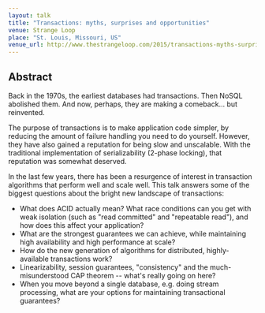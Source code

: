 ```yaml
---
layout: talk
title: "Transactions: myths, surprises and opportunities"
venue: Strange Loop
place: "St. Louis, Missouri, US"
venue_url: http://www.thestrangeloop.com/2015/transactions-myths-surprises-and-opportunities.html
---
```


Abstract
--------

Back in the 1970s, the earliest databases had transactions. Then NoSQL abolished them. And now,
perhaps, they are making a comeback... but reinvented.

The purpose of transactions is to make application code simpler, by reducing the amount of failure
handling you need to do yourself. However, they have also gained a reputation for being slow and
unscalable. With the traditional implementation of serializability (2-phase locking), that
reputation was somewhat deserved.

In the last few years, there has been a resurgence of interest in transaction algorithms that
perform well and scale well. This talk answers some of the biggest questions about the bright new
landscape of transactions:

* What does ACID actually mean? What race conditions can you get with weak isolation (such as "read
  committed" and "repeatable read"), and how does this affect your application?
* What are the strongest guarantees we can achieve, while maintaining high availability and high
  performance at scale?
* How do the new generation of algorithms for distributed, highly-available transactions work?
* Linearizability, session guarantees, "consistency" and the much-misunderstood CAP theorem --
  what's really going on here?
* When you move beyond a single database, e.g. doing stream processing, what are your options for
  maintaining transactional guarantees?
